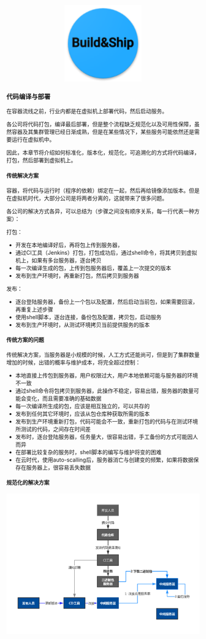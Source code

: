 <p align="center">
   <img width="200" src="build_ship.png">
</p>

### 代码编译与部署

在容器流线之前，行业内都是在虚拟机上部署代码，然后启动服务。

各公司将代码打包，编译最后部署，但是整个流程缺乏规范化以及可用性保障，虽然容器及其集群管理已经日渐成熟，但是在某些情况下，某些服务可能依然还是需要运行在虚拟机中。  

因此，本章节将介绍如何标准化，版本化，规范化，可追溯化的方式将代码编译，打包，然后部署到虚拟机上。

#### 传统解决方案

容器，将代码与运行时（程序的依赖）绑定在一起，然后再给镜像添加版本。但是在虚拟机时代，大部分公司是将两者分离的，这就带来了很多问题。

各公司的解决方式各异，可以总结为（步骤之间没有顺序关系，每一行代表一种方案）：

打包：
- 开发在本地编译好后，再将包上传到服务器，
- 通过CI工具（Jenkins）打包，打包成功后，通过shell命令，将其拷贝到虚拟机上，如果有多台服务器，逐台拷贝
- 每一次编译生成的包，上传到包服务器后，覆盖上一次提交的版本
- 发布到生产环境时，再重新打包，然后拷贝到服务器

发布：
- 逐台登陆服务器，备份上一个包以及配置，然后启动当前包，如果需要回滚，再重复上述步骤
- 使用shell脚本，逐台连接，备份包及配置，拷贝包，启动服务
- 发布到生产环境时，从测试环境拷贝当前提供服务的版本

#### 传统方案的问题

传统解决方案，当服务器是小规模的时候，人工方式还能尚可，但是到了集群数量增加的时候，出错的概率与维护成本，将完全超过控制：

- 本地直接上传包到服务器，用户权限过大，用户本地依赖可能与服务器的环境不一致
- 通过shell命令将包拷贝到服务器，此操作不稳定，容易出错，服务器的数量可能会变化，而且需要准确的基础数据
- 每一次编译所生成的包，应该是相互独立的，可以共存的
- 发布到任何其它环境时，应该从包仓库种获取所需的版本
- 发布到生产环境重新打包，代码可能会不一致，重新打包的代码与在测试环境所测试的代码，之间存在时间差
- 发布时，逐台登陆服务器，任务量大，很容易出错，手工备份的方式可能因人而异
- 在部署比较复杂的服务时，shell脚本的编写与维护将变的困难
- 在云时代，使用auto-scalling后，服务器消亡与创建变的频繁，如果将数据保存在服务器上，很容易丢失数据

#### 规范化的解决方案

![1](images/code-build-deploy.jpg)
